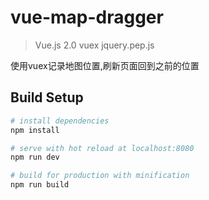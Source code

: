 # vue-map-dragger

> Vue.js 2.0 vuex jquery.pep.js

使用vuex记录地图位置,刷新页面回到之前的位置

## Build Setup

``` bash
# install dependencies
npm install

# serve with hot reload at localhost:8080
npm run dev

# build for production with minification
npm run build
```
